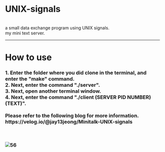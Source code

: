 # UNIX-signals
<br>
a small data exchange program using UNIX signals.
<br>
my mini text server.

<hr>
<h1>How to use</h1>
<h3>
1. Enter the folder where you did clone in the terminal, and enter the "make" command.<br>
2. Next, enter the command "./server".<br>
3. Next, open another terminal window.<br>
4. Next, enter the command "./client (SERVER PID NUMBER) (TEXT)".<br>
  
<br>
Please refer to the following blog for more information.<br>
https://velog.io/@jay13jeong/Minitalk-UNIX-signals

<br><br>
<img width="auto" alt="56" src="https://user-images.githubusercontent.com/63899204/160731565-07e4b512-7487-489a-bc14-694f088b5e68.png">
